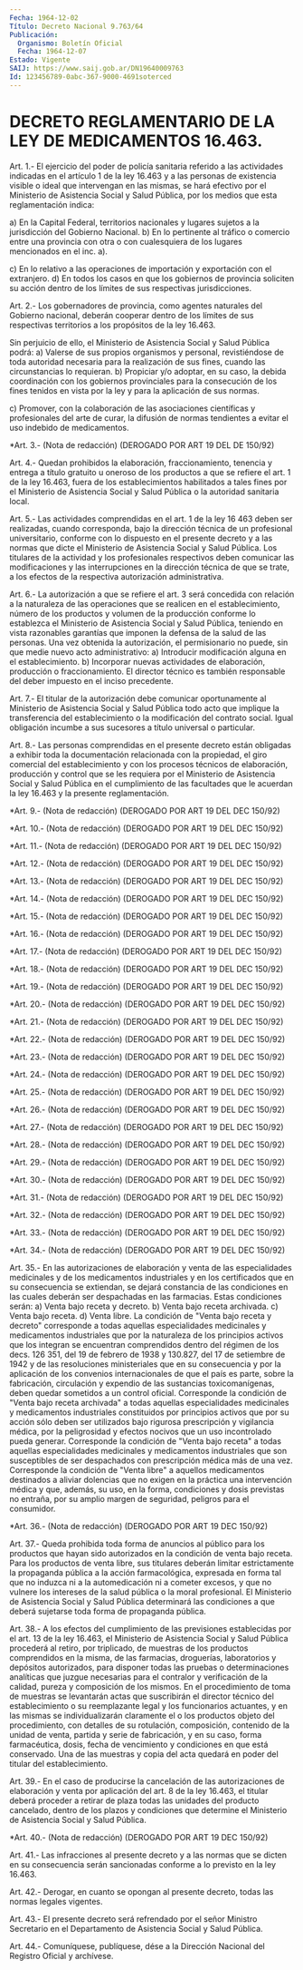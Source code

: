```yaml
---
Fecha: 1964-12-02
Título: Decreto Nacional 9.763/64
Publicación:
  Organismo: Boletín Oficial
  Fecha: 1964-12-07
Estado: Vigente
SAIJ: https://www.saij.gob.ar/DN19640009763
Id: 123456789-0abc-367-9000-4691soterced
---
```

# DECRETO REGLAMENTARIO DE LA LEY DE MEDICAMENTOS 16.463.

<a id="1"></a>
Art. 1.- El ejercicio del poder de policía sanitaria referido a las  actividades  indicadas  en  el artículo 1 de la ley 16.463 y a las personas de existencia visible  o  ideal que intervengan en las mismas, se hará efectivo por el Ministerio  de  Asistencia Social y Salud Pública, por los medios que esta reglamentación  indica:

a) En la Capital Federal, territorios nacionales y lugares  sujetos a la jurisdicción del Gobierno Nacional.  b)  En lo pertinente al tráfico o comercio entre una provincia  con otra  o  con  cualesquiera  de  los  lugares mencionados en el inc. a).

c) En lo relativo a las operaciones de  importación  y  exportación con el extranjero.  d)  En  todos los casos en que los gobiernos de provincia soliciten su acción  dentro de los límites de sus respectivas jurisdicciones.

<a id="2"></a>
Art. 2.- Los gobernadores de provincia, como agentes naturales del Gobierno  nacional,  deberán  cooperar dentro de los límites de sus  respectivas territorios a los propósitos  de  la  ley  16.463.

Sin perjuicio  de  ello, el Ministerio de Asistencia Social y Salud Pública podrá:  a) Valerse de sus propios  organismos y personal, revistiéndose  de toda autoridad necesaria para  la  realización de sus fines, cuando las circunstancias lo requieran.  b) Propiciar y/o adoptar, en su caso,  la  debida  coordinación con los  gobiernos  provinciales  para  la  consecución  de  los  fines tenidos  en  vista  por  la ley y para la aplicación de sus normas.

c) Promover, con la colaboración  de las asociaciones científicas y profesionales del arte de curar, la  difusión  de normas tendientes a evitar el uso indebido de medicamentos.

<a id="3"></a>
*Art.  3.-  (Nota  de  redacción) (DEROGADO POR ART 19 DEL DE 150/92)

<a id="4"></a>
Art.  4.-  Quedan  prohibidos la elaboración, fraccionamiento, tenencia y entrega a título  gratuito  u oneroso de los productos a que se refiere el art. 1 de la ley 16.463, fuera de los establecimientos habilitados a tales fines  por  el  Ministerio  de Asistencia  Social  y Salud Pública o la autoridad sanitaria local.

<a id="5"></a>
Art. 5.- Las actividades comprendidas en el art. 1 de la ley 16 463  deben  ser  realizadas,  cuando corresponda, bajo la dirección técnica de un profesional universitario,  conforme con lo dispuesto en el presente decreto y a las normas que dicte  el  Ministerio  de Asistencia Social y Salud Pública.  Los  titulares  de  la  actividad  y  los profesionales respectivos deben  comunicar  las  modificaciones y las  interrupciones  en  la dirección técnica de que  se  trate, a los efectos de la respectiva autorización administrativa.

<a id="6"></a>
Art.  6.-  La  autorización  a  que  se refiere el art. 3 será concedida con relación a la naturaleza de las  operaciones  que  se realicen  en  el establecimiento, número de los productos y volumen de  la  producción    conforme   lo  establezca  el  Ministerio  de Asistencia Social y Salud Pública,  teniendo  en  vista  razonables garantías que imponen la defensa de la salud de las personas.  Una  vez  obtenida  la autorización, el permisionario no puede, sin que medie nuevo acto administrativo:  a)  Introducir modificación  alguna  en  el  establecimiento.  b) Incorporar  nuevas  actividades  de  elaboración,  producción  o fraccionamiento.  El  director  técnico  es también responsable del deber impuesto en el inciso precedente.

<a id="7"></a>
Art.  7.-  El  titular  de  la  autorización  debe  comunicar oportunamente  al  Ministerio  de Asistencia Social y Salud Pública todo acto que implique la transferencia  del  establecimiento  o la modificación  del  contrato  social. Igual obligación incumbe a sus sucesores a título  universal o particular.

<a id="8"></a>
Art. 8.- Las personas comprendidas en el presente decreto están obligadas  a  exhibir  toda  la  documentación  relacionada  con la propiedad,   el  giro  comercial  del  establecimiento  y  con  los procesos técnicos  de  elaboración, producción y control que se les requiera por el Ministerio  de Asistencia Social y Salud Pública en el cumplimiento de las facultades  que  le acuerdan la ley 16.463 y la presente reglamentación.

<a id="9"></a>
*Art.  9.-  (Nota  de  redacción) (DEROGADO POR ART 19 DEL DEC 150/92)

<a id="10"></a>
*Art.  10.-  (Nota  de redacción) (DEROGADO POR ART 19 DEL DEC 150/92)

<a id="11"></a>
*Art.  11.-  (Nota  de redacción) (DEROGADO POR ART 19 DEL DEC 150/92)

<a id="12"></a>
*Art.  12.-  (Nota  de redacción) (DEROGADO POR ART 19 DEL DEC 150/92)

<a id="13"></a>
*Art.  13.-  (Nota  de redacción) (DEROGADO POR ART 19 DEL DEC 150/92)

<a id="14"></a>
*Art.  14.-  (Nota  de redacción) (DEROGADO POR ART 19 DEL DEC 150/92)

<a id="15"></a>
*Art.  15.-  (Nota  de redacción) (DEROGADO POR ART 19 DEL DEC 150/92)

<a id="16"></a>
*Art.  16.-  (Nota  de redacción) (DEROGADO POR ART 19 DEL DEC 150/92)

<a id="17"></a>
*Art.  17.-  (Nota  de redacción) (DEROGADO POR ART 19 DEL DEC 150/92)

<a id="18"></a>
*Art.  18.-  (Nota  de redacción) (DEROGADO POR ART 19 DEL DEC 150/92)

<a id="19"></a>
*Art.  19.-  (Nota  de redacción) (DEROGADO POR ART 19 DEL DEC 150/92)

<a id="20"></a>
*Art.  20.-  (Nota  de redacción) (DEROGADO POR ART 19 DEL DEC 150/92)

<a id="21"></a>
*Art.  21.-  (Nota  de redacción) (DEROGADO POR ART 19 DEL DEC 150/92)

<a id="22"></a>
*Art.  22.-  (Nota  de redacción) (DEROGADO POR ART 19 DEL DEC 150/92)

<a id="23"></a>
*Art.  23.-  (Nota  de redacción) (DEROGADO POR ART 19 DEL DEC 150/92)

<a id="24"></a>
*Art.  24.-  (Nota  de redacción) (DEROGADO POR ART 19 DEL DEC 150/92)

<a id="25"></a>
*Art.  25.-  (Nota  de redacción) (DEROGADO POR ART 19 DEL DEC 150/92)

<a id="26"></a>
*Art.  26.-  (Nota  de redacción) (DEROGADO POR ART 19 DEL DEC 150/92)

<a id="27"></a>
*Art.  27.-  (Nota  de redacción) (DEROGADO POR ART 19 DEL DEC 150/92)

<a id="28"></a>
*Art.  28.-  (Nota  de redacción) (DEROGADO POR ART 19 DEL DEC 150/92)

<a id="29"></a>
*Art.  29.-  (Nota  de redacción) (DEROGADO POR ART 19 DEL DEC 150/92)

<a id="30"></a>
*Art.  30.-  (Nota  de redacción) (DEROGADO POR ART 19 DEL DEC 150/92)

<a id="31"></a>
*Art.  31.-  (Nota  de redacción) (DEROGADO POR ART 19 DEL DEC 150/92)

<a id="32"></a>
*Art.  32.-  (Nota  de redacción) (DEROGADO POR ART 19 DEL DEC 150/92)

<a id="33"></a>
*Art.  33.-  (Nota  de redacción) (DEROGADO POR ART 19 DEL DEC 150/92)

<a id="34"></a>
*Art.  34.-  (Nota  de redacción) (DEROGADO POR ART 19 DEL DEC 150/92)

<a id="35"></a>
Art.  35.- En las autorizaciones de elaboración y venta de las especialidades  medicinales y de los medicamentos industriales y en los certificados  que  en  su  consecuencia se extiendan, se dejará constancia de las condiciones en las cuales deberán ser despachadas  en  las  farmacias.  Estas   condiciones  serán:  a) Venta bajo receta y decreto.  b) Venta bajo receta archivada.  c) Venta bajo receta.  d) Venta libre.  La condición de "Venta bajo receta y decreto"  corresponde  a todas aquellas  especialidades  medicinales  y  medicamentos industriales que por la naturaleza de los principios activos  que  los  integran se  encuentran  comprendidos  dentro  del  régimen de los decs. 126 351, del 19 de febrero de 1938 y 130.827, del  17  de  setiembre de 1942  y de las resoluciones ministeriales que en su consecuencia  y por la  aplicación  de los convenios internacionales de que el país es  parte, sobre la fabricación,  circulación  y  expendio  de  las sustancias  toxicomanígenas,  deben  quedar  sometidos a un control oficial.  Corresponde la condición de "Venta bajo receta  archivada"  a todas aquellas  especialidades  medicinales  y  medicamentos industriales constituidos por principios activos que por  su  acción  sólo deben ser utilizados bajo rigurosa prescripción y vigilancia médica,  por la  peligrosidad  y  efectos  nocivos que un uso incontrolado pueda generar.  Corresponde la condición de "Venta  bajo  receta"  a todas aquellas especialidades  medicinales  y  medicamentos industriales  que  son susceptibles de ser despachados con  prescripción médica más de una vez.  Corresponde la condición de "Venta libre"  a  aquellos medicamentos destinados  a aliviar dolencias que no exigen en  la  práctica  una intervención médica y que, además, su uso, en la forma, condiciones y  dosis  previstas no entraña, por su amplio margen de seguridad, peligros para el consumidor.

<a id="36"></a>
*Art. 36.- (Nota de redacción) (DEROGADO POR ART 19 DEC 150/92)

<a id="37"></a>
Art.  37.-  Queda  prohibida toda forma de anuncios al público para los productos que hayan  sido  autorizados  en la condición de venta bajo receta.  Para  los  productos de venta libre, sus titulares deberán  limitar estrictamente  la  propaganda  pública  a  la acción farmacológica, expresada en forma tal que no induzca ni a la  automedicación  ni a cometer  excesos,  y  que  no  vulnere  los  intereses  de la salud pública o la moral profesional.  El Ministerio de Asistencia Social y Salud Pública determinará  las condiciones a  que  deberá  sujetarse  toda  forma  de  propaganda pública.

<a id="38"></a>
Art.  38.-  A  los efectos del cumplimiento de las previsiones establecidas por el art.  13  de  la  ley  16.463, el Ministerio de Asistencia  Social  y  Salud  Pública  procederá   al  retiro,  por triplicado, de muestras de los productos comprendidos  en la misma, de las farmacias, droguerías, laboratorios y depósitos autorizados,  para  disponer  todas  las  pruebas o determinaciones analíticas que juzgue necesarias para el contralor  y verificación de la calidad, pureza y composición de los mismos.  En  el  procedimiento  de toma de muestras se levantarán actas  que suscribirán el  director    técnico    del  establecimiento  o  su reemplazante legal y los funcionarios actuantes,  y  en  las mismas se  individualizarán  claramente el  o  los  productos  objeto del procedimiento,    con   detalles  de  su  rotulación,  composición, contenido de la unidad de  venta, partida y serie de fabricación, y en  su caso, forma farmacéutica,  dosis,  fecha  de  vencimiento y condiciones  en  que  está  conservado. Una de las muestras y copia del  acta  quedará  en  poder  del   titular  del  establecimiento.

<a id="39"></a>
Art.  39.-  En  el  caso  de  producirse la cancelación de las autorizaciones de elaboración y venta  por aplicación del art. 8 de la ley 16.463, el titular deberá proceder  a retirar de plaza todas las  unidades  del  producto  cancelado, dentro  de  los  plazos  y condiciones que determine el Ministerio  de  Asistencia  Social  y Salud Pública.

<a id="40"></a>
*Art. 40.- (Nota de redacción) (DEROGADO POR ART 19 DEC 150/92)

<a id="41"></a>
Art.  41.- Las infracciones al presente decreto y a las normas que se dicten  en  su  consecuencia serán sancionadas conforme a lo previsto en la ley 16.463.

<a id="42"></a>
Art.  42.-  Derogar, en cuanto se opongan al presente decreto, todas las normas legales vigentes.

<a id="43"></a>
Art.  43.-  El  presente  decreto será refrendado por el señor Ministro  Secretario  en el Departamento  de  Asistencia  Social  y Salud Pública.

<a id="44"></a>
Art. 44.- Comuníquese, publíquese, dése a la Dirección Nacional del Registro Oficial y archívese.